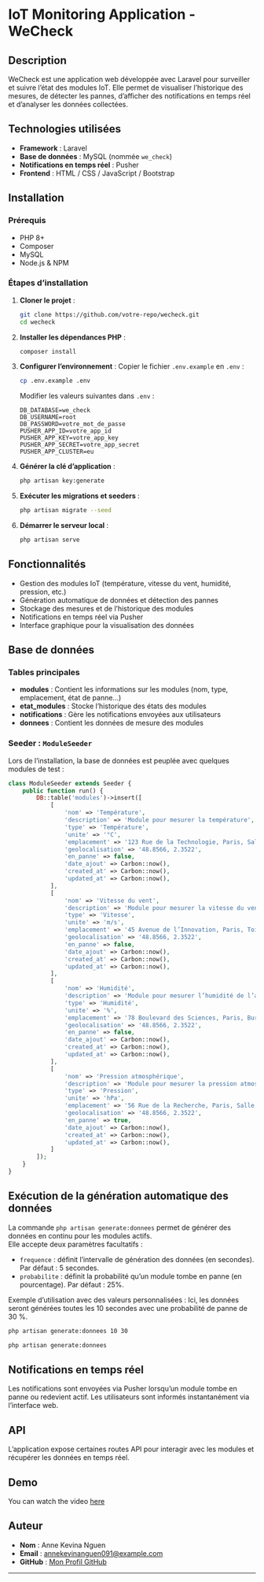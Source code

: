 # IoT Monitoring Application - WeCheck

## Description

WeCheck est une application web développée avec Laravel pour surveiller et suivre l’état des modules IoT. Elle permet de visualiser l’historique des mesures, de détecter les pannes, d’afficher des notifications en temps réel et d’analyser les données collectées.

## Technologies utilisées

- **Framework** : Laravel
- **Base de données** : MySQL (nommée `we_check`)
- **Notifications en temps réel** : Pusher
- **Frontend** : HTML / CSS / JavaScript / Bootstrap

## Installation

### Prérequis

- PHP 8+
- Composer
- MySQL
- Node.js & NPM

### Étapes d’installation

1. **Cloner le projet** :

   ```sh
   git clone https://github.com/votre-repo/wecheck.git
   cd wecheck
   ```

2. **Installer les dépendances PHP** :

   ```sh
   composer install
   ```

3. **Configurer l’environnement** :
   Copier le fichier `.env.example` en `.env` :

   ```sh
   cp .env.example .env
   ```

   Modifier les valeurs suivantes dans `.env` :

   ```env
   DB_DATABASE=we_check
   DB_USERNAME=root
   DB_PASSWORD=votre_mot_de_passe
   PUSHER_APP_ID=votre_app_id
   PUSHER_APP_KEY=votre_app_key
   PUSHER_APP_SECRET=votre_app_secret
   PUSHER_APP_CLUSTER=eu
   ```

4. **Générer la clé d’application** :

   ```sh
   php artisan key:generate
   ```

5. **Exécuter les migrations et seeders** :

   ```sh
   php artisan migrate --seed
   ```

6. **Démarrer le serveur local** :
   ```sh
   php artisan serve
   ```

## Fonctionnalités

- Gestion des modules IoT (température, vitesse du vent, humidité, pression, etc.)
- Génération automatique de données et détection des pannes
- Stockage des mesures et de l’historique des modules
- Notifications en temps réel via Pusher
- Interface graphique pour la visualisation des données

## Base de données

### Tables principales

- **modules** : Contient les informations sur les modules (nom, type, emplacement, état de panne...)
- **etat_modules** : Stocke l’historique des états des modules
- **notifications** : Gère les notifications envoyées aux utilisateurs
- **donnees** : Contient les données de mesure des modules

### Seeder : `ModuleSeeder`

Lors de l’installation, la base de données est peuplée avec quelques modules de test :

```php
class ModuleSeeder extends Seeder {
    public function run() {
        DB::table('modules')->insert([
            [
                'nom' => 'Température',
                'description' => 'Module pour mesurer la température',
                'type' => 'Température',
                'unite' => '°C',
                'emplacement' => '123 Rue de la Technologie, Paris, Salle serveurs',
                'geolocalisation' => '48.8566, 2.3522',
                'en_panne' => false,
                'date_ajout' => Carbon::now(),
                'created_at' => Carbon::now(),
                'updated_at' => Carbon::now(),
            ],
            [
                'nom' => 'Vitesse du vent',
                'description' => 'Module pour mesurer la vitesse du vent',
                'type' => 'Vitesse',
                'unite' => 'm/s',
                'emplacement' => '45 Avenue de l’Innovation, Paris, Toit de l’immeuble',
                'geolocalisation' => '48.8566, 2.3522',
                'en_panne' => false,
                'date_ajout' => Carbon::now(),
                'created_at' => Carbon::now(),
                'updated_at' => Carbon::now(),
            ],
            [
                'nom' => 'Humidité',
                'description' => 'Module pour mesurer l’humidité de l’air',
                'type' => 'Humidité',
                'unite' => '%',
                'emplacement' => '78 Boulevard des Sciences, Paris, Bureau principal',
                'geolocalisation' => '48.8566, 2.3522',
                'en_panne' => false,
                'date_ajout' => Carbon::now(),
                'created_at' => Carbon::now(),
                'updated_at' => Carbon::now(),
            ],
            [
                'nom' => 'Pression atmosphérique',
                'description' => 'Module pour mesurer la pression atmosphérique',
                'type' => 'Pression',
                'unite' => 'hPa',
                'emplacement' => '56 Rue de la Recherche, Paris, Salle des machines',
                'geolocalisation' => '48.8566, 2.3522',
                'en_panne' => true,
                'date_ajout' => Carbon::now(),
                'created_at' => Carbon::now(),
                'updated_at' => Carbon::now(),
            ]
        ]);
    }
}
```

## Exécution de la génération automatique des données

La commande `php artisan generate:donnees` permet de générer des données en continu pour les modules actifs.  
Elle accepte deux paramètres facultatifs :

- `frequence` : définit l’intervalle de génération des données (en secondes). Par défaut : 5 secondes.
- `probabilite` : définit la probabilité qu’un module tombe en panne (en pourcentage). Par défaut : 25%.

Exemple d’utilisation avec des valeurs personnalisées : Ici, les données seront générées toutes les 10 secondes avec une probabilité de panne de 30 %.

```sh
php artisan generate:donnees 10 30
```

```sh
php artisan generate:donnees
```

## Notifications en temps réel

Les notifications sont envoyées via Pusher lorsqu’un module tombe en panne ou redevient actif. Les utilisateurs sont informés instantanément via l’interface web.

## API

L’application expose certaines routes API pour interagir avec les modules et récupérer les données en temps réel.

## Demo

You can watch the video [here](https://drive.google.com/file/d/1NWeJDCp5TEMxMwAI-uiWL4YsmFAE7cQP/view)

## Auteur

- **Nom** : Anne Kevina Nguen
- **Email** : annekevinanguen091@example.com
- **GitHub** : [Mon Profil GitHub](https://github.com/annekevs)

---
